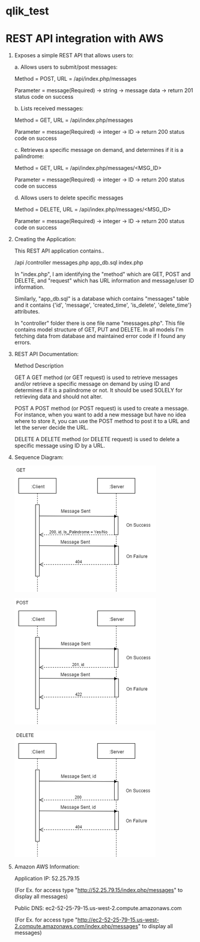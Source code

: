 # qlik_test
# REST API integration with AWS

1. Exposes a simple REST API that allows users to:

	a. Allows users to submit/post messages:
	
	Method = POST, URL = /api/index.php/messages
	
	Parameter = message(Required) -> string -> message data -> return 201 status code on success

	
	b. Lists received messages:
	
	Method = GET, URL = /api/index.php/messages
	
	Parameter = message(Required) -> integer -> ID -> return 200 status code on success
	
	
	c. Retrieves a specific message on demand, and determines if it is a palindrome:
	
	Method = GET, URL = /api/index.php/messages/<MSG_ID>
	
	Parameter = message(Required) -> integer -> ID -> return 200 status code on success
	
	
	d. Allows users to delete specific messages
	
	Method = DELETE, URL = /api/index.php/messages/<MSG_ID>
	
	Parameter = message(Required) -> integer -> ID -> return 200 status code on success
	
2. Creating the Application:

	This REST API application contains..
	
	/api
		/controller
			messages.php
		app_db.sql
		index.php
		
	In "index.php", I am identifying the "method" which are GET, POST and DELETE, and "request" which has URL information and message/user ID information.
	
	Similarly, "app_db.sql" is a database which contains "messages" table and it contains {'id', 'message', 'created_time', 'is_delete', 'delete_time'} attributes.
	
	In "controller" folder there is one file name "messages.php". This file contains model structure of GET, PUT and DELETE. In all models I'm fetching data from database and maintained error code if I found any errors.

	
3. REST API Documentation:

	Method			Description
	
	GET				A GET method (or GET request) is used to retrieve messages and/or retrieve a specific message on demand by using ID and determines if it is a palindrome or not. It should be used SOLELY for retrieving data and should not alter.

	POST			A POST method (or POST request) is used to create a message. For instance, when you want to add a new message but have no idea where to store it, you can use the POST method to post it to a URL and let the server decide the URL.

	DELETE			A DELETE method (or DELETE request) is used to delete a specific message using ID by a URL.
	
4. Sequence Diagram:

	![My image](api/sequence_diagrams/GET.png "GET Request")
	
	![My image](api/sequence_diagrams/POST.png "POST Request")
	
	![My image](api/sequence_diagrams/DELETE.png "DELETE Request")

5. Amazon AWS Information:

	Application IP: 52.25.79.15
	
	(For Ex. for access type "http://52.25.79.15/index.php/messages" to display all messages)
	
	Public DNS: ec2-52-25-79-15.us-west-2.compute.amazonaws.com
	
	(For Ex. for access type "http://ec2-52-25-79-15.us-west-2.compute.amazonaws.com/index.php/messages" to display all messages)
